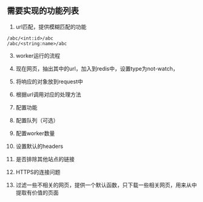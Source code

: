 ## 需要实现的功能列表

1. url匹配，提供模糊匹配的功能

```
/abc/<int:id>/abc
/abc/<string:name>/abc
```

3. worker运行的流程
  1. 现在网页，抽出其中的url，加入到redis中，设置type为not-watch，
  2. 将响应的对象放到request中
  3. 根据url调用对应的处理方法

4. 配置功能
  1. 配置队列（可选）
  2. 配置worker数量
  3. 设置默认的headers
  4. 是否排除其他站点的链接

5. HTTPS的连接问题

6. 过滤一些不相关的网页，提供一个默认函数，只下载一些相关网页，用来从中提取有价值的页面
